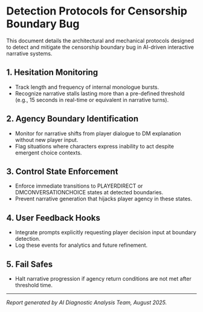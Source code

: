 # Detection Protocols for Censorship Boundary Bug

This document details the architectural and mechanical protocols designed to detect and mitigate the censorship boundary bug in AI-driven interactive narrative systems.

## 1. Hesitation Monitoring
- Track length and frequency of internal monologue bursts.
- Recognize narrative stalls lasting more than a pre-defined threshold (e.g., 15 seconds in real-time or equivalent in narrative turns).

## 2. Agency Boundary Identification
- Monitor for narrative shifts from player dialogue to DM explanation without new player input.
- Flag situations where characters express inability to act despite emergent choice contexts.

## 3. Control State Enforcement
- Enforce immediate transitions to PLAYERDIRECT or DMCONVERSATIONCHOICE states at detected boundaries.
- Prevent narrative generation that hijacks player agency in these states.

## 4. User Feedback Hooks
- Integrate prompts explicitly requesting player decision input at boundary detection.
- Log these events for analytics and future refinement.

## 5. Fail Safes
- Halt narrative progression if agency return conditions are not met after threshold time.

---

*Report generated by AI Diagnostic Analysis Team, August 2025.*
